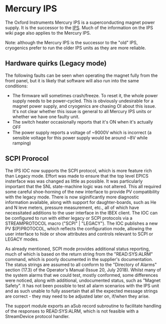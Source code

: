 # Mercury IPS

The Oxford Instruments Mercury IPS is a superconducting magnet power supply. It is the successor to the [IPS](Oxford-Instruments-IPS). Much of the information on the IPS wiki page also applies to the Mercury IPS.

Note: although the Mercury IPS is the successor to the "old" IPS, cryogenics prefer to run the older IPS units as they are more reliable.

## Hardware quirks (Legacy mode)

The following faults can be seen when operating the magnet fully from the front panel, but it is likely that software will also run into the same conditions:
  * The firmware will sometimes crash/freeze. To reset it, the whole power supply needs to be power-cycled. This is obviously undesirable for a magnet power supply, and cryogenics are chasing OI about this issue. It's not clear whether this issue is general to all Mercury IPS units or whether we have one faulty unit.
  * The switch heater occasionally reports that it's ON when it's actually OFF
  * The power supply reports a voltage of ~9000V which is incorrect (a sensible voltage for this power supply would be around ~8V while ramping)
  
## SCPI Prorocol

The IPS IOC now supports the SCPI protocol, which is more feature rich than Legacy mode.
Effort was made to ensure that the top level EPICS insterface was was changed as little as possible.
It was particularly important that the SNL state-machine logic was not altered.
This all required some careful shoe-horning of the new interface to provide PV compatibility with the legacy mode.
There is now siginificantly more diagnostic information available, along with support for daughter-boards, such as He and N leve meters, pressure measurement, etc., all of which have necessitated additions to the user interface in the IBEX client.
The IOC can be configured to run with either legacy or SCPI protocols via a STREAMPROTOCOL macro ("SCPI" | "LEGACY"). The IOC publishes a new PV $(P)PROTOCOL, which reflects the configuration mode, allowing the user interface to hide or show attributes and controls relevant to SCPI or LEGACY modes.

As already mentioned, SCPI mode provides additional status reporting, much of which is based on the return string from the "READ:SYS:ALRM" command, which is poorly documented in the supplier's documentation. The status strings are assumed to all conform to the "Directory of Alarms" section (17.3) of the Operator's Manual (Issue 20, July 2018).
Whilst many of the system alarms that we could test, mostly conformed, some differences were noticed, along with additional, undocumented status, such as "Magnet Safety".
It has not been possible to test all alarm scenarios with the IPS unit and as such unable to fully assertain that all the expected message strings are correct - they may need to be adjusted later on, if/when they arise.

The support module exports an aSub record subroutine to facilitate handling of the responses to READ:SYS:ALRM, which is not feasible with a StreamDevice protocol handler.

